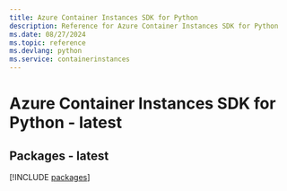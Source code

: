 ```yaml
---
title: Azure Container Instances SDK for Python
description: Reference for Azure Container Instances SDK for Python
ms.date: 08/27/2024
ms.topic: reference
ms.devlang: python
ms.service: containerinstances
---
```

# Azure Container Instances SDK for Python - latest
## Packages - latest
[!INCLUDE [packages](container-instances-index.md)]